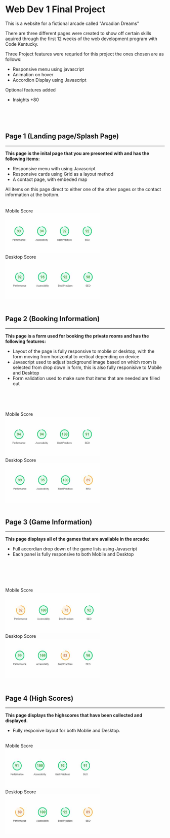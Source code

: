 
# **Web Dev 1 Final Project**



This is a website for a fictional arcade called "Arcadian Dreams"

There are three different pages were created to show off certain skills aquired through the first 12 weeks of the web development program with Code Kentucky.

Three Project features were requried for this project the ones chosen are as follows:

- Responsive menu using javascript
- Animation on hover
- Accordion Display using Javascript

Optional features added

- Insights +80 


<br>
<br>
<br>

## Page 1 (Landing page/Splash Page)
------------------------------------

**This page is the inital page that you are presented with and has the following items:**
<br>

- Responsive menu with using Javascript
- Responsive cards using Grid as a layout method
- A contact page, with embeded map

All items on this page direct to either one of the other pages or the contact information at the bottom.
<br>
<br>
<br>
Mobile Score<br>
<img src="images/scores/IndexMobile.jpg" width="300px" height="125px"><br>
Desktop Score<br>
<img src="images/scores/IndexDesktop.jpg" width= "300px" height="125px" ><br>
<br>

## Page 2 (Booking Information)
-------------------------------

**This page is a form used for booking the private rooms and has the following features:**
<br>

- Layout of the page is fully responsive to moblie or desktop, with the form moving from horizontal to vertical depending on device
- Javascript used to adjust background image based on which room is selected from drop down in form, this is also fully responisive to Mobile and Desktop
- Form validation used to make sure that items that are needed are filled out
<br>
<br>
<br>

Mobile Score<br>
<img src="images/scores/BookingMobile.jpg" width="300" height="125"><br>
Desktop Score<br>
<img src="images/scores/BookingDesktop.jpg" width="300" height="125"><br>
<br>

## Page 3 (Game Information)
----------------------------


**This page displays all of the games that are available in the arcade:**
<br>

- Full accordian drop down of the game lists using Javascript
- Each panel is fully responsive to both Mobile and Desktop
<br>
<br>
<br>
<br>

Mobile Score<br>
<img src="images/Scores/Gameinfomobile.jpg" width="300" height="125"><br>
Desktop Score<br>
<img src="images/Scores/Gameinfodesktop.jpg" width="300" height="125"><br>
<br>

## Page 4 (High Scores)
------------------------


**This page displays the highscores that have been collected and displayed.**
<br>

- Fully responive layout for both Moblie and Desktop.

<br>
Mobile Score<br>
<img src="images/scores/highscoresmobile.jpg" width="300" height="125"><br>
Desktop Score<br>
<img src="images/scores/highscoresdesktop.jpg" width="300" height="125"><br>

